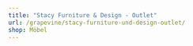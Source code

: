 ```yaml
---
title: "Stacy Furniture & Design - Outlet"
url: /grapevine/stacy-furniture-und-design-outlet/
shop: Möbel
---
```

